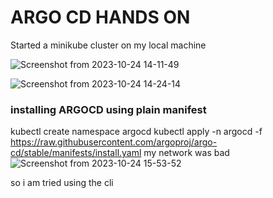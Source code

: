 # ARGO CD HANDS ON
Started a minikube cluster on my local machine

![Screenshot from 2023-10-24 14-11-49](https://github.com/Lukobet/Darey.io_pbl/assets/110517150/a8273459-7829-465a-a108-d58cdeb46588)

![Screenshot from 2023-10-24 14-24-14](https://github.com/Lukobet/Darey.io_pbl/assets/110517150/6e55315d-4a12-4e5d-bf41-5aefdd12ca27)

### installing ARGOCD using plain manifest

kubectl create namespace argocd
kubectl apply -n argocd -f https://raw.githubusercontent.com/argoproj/argo-cd/stable/manifests/install.yaml
my network was bad
![Screenshot from 2023-10-24 15-53-52](https://github.com/Lukobet/Darey.io_pbl/assets/110517150/6e467bba-1907-421f-8de6-1d3a0652dc5a)

so i am tried using the cli

